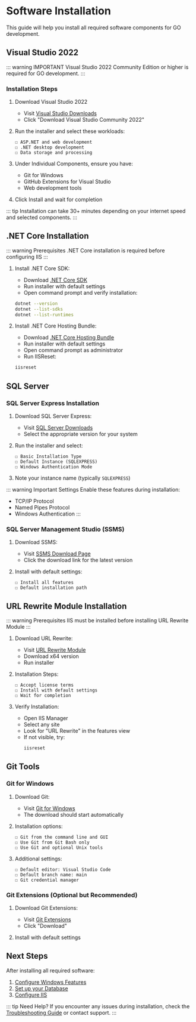 # Software Installation

This guide will help you install all required software components for GO development.

## Visual Studio 2022

::: warning IMPORTANT
Visual Studio 2022 Community Edition or higher is required for GO development.
:::

### Installation Steps

1. Download Visual Studio 2022
   - Visit [Visual Studio Downloads](https://visualstudio.microsoft.com/vs/community/)
   - Click "Download Visual Studio Community 2022"

2. Run the installer and select these workloads:
   ```
   ☐ ASP.NET and web development
   ☐ .NET desktop development
   ☐ Data storage and processing
   ```

3. Under Individual Components, ensure you have:
   - Git for Windows
   - GitHub Extensions for Visual Studio
   - Web development tools

4. Click Install and wait for completion

::: tip
Installation can take 30+ minutes depending on your internet speed and selected components.
:::

## .NET Core Installation

::: warning Prerequisites
.NET Core installation is required before configuring IIS
:::

1. Install .NET Core SDK:
   - Download [.NET Core SDK](https://dotnet.microsoft.com/download)
   - Run installer with default settings
   - Open command prompt and verify installation:
   ```bash
   dotnet --version
   dotnet --list-sdks
   dotnet --list-runtimes
   ```

2. Install .NET Core Hosting Bundle:
   - Download [.NET Core Hosting Bundle](https://dotnet.microsoft.com/download/dotnet/6.0)
   - Run installer with default settings
   - Open command prompt as administrator
   - Run IISReset:
   ```bash
   iisreset
   ```

## SQL Server

### SQL Server Express Installation

1. Download SQL Server Express:
   - Visit [SQL Server Downloads](https://www.microsoft.com/en-us/Download/details.aspx?id=101064)
   - Select the appropriate version for your system

2. Run the installer and select:
   ```
   ☐ Basic Installation Type
   ☐ Default Instance (SQLEXPRESS)
   ☐ Windows Authentication Mode
   ```

3. Note your instance name (typically `SQLEXPRESS`)

::: warning Important Settings
Enable these features during installation:
- TCP/IP Protocol
- Named Pipes Protocol
- Windows Authentication
:::

### SQL Server Management Studio (SSMS)

1. Download SSMS:
   - Visit [SSMS Download Page](https://learn.microsoft.com/en-us/sql/ssms/download-sql-server-management-studio-ssms)
   - Click the download link for the latest version

2. Install with default settings:
   ```
   ☐ Install all features
   ☐ Default installation path
   ```

## URL Rewrite Module Installation

::: warning Prerequisites
IIS must be installed before installing URL Rewrite Module
:::

1. Download URL Rewrite:
   - Visit [URL Rewrite Module](https://www.iis.net/downloads/microsoft/url-rewrite)
   - Download x64 version
   - Run installer

2. Installation Steps:
   ```
   ☐ Accept license terms
   ☐ Install with default settings
   ☐ Wait for completion
   ```

3. Verify Installation:
   - Open IIS Manager
   - Select any site
   - Look for "URL Rewrite" in the features view
   - If not visible, try:
     ```bash
     iisreset
     ```

## Git Tools

### Git for Windows

1. Download Git:
   - Visit [Git for Windows](https://git-scm.com/download/win)
   - The download should start automatically

2. Installation options:
   ```
   ☐ Git from the command line and GUI
   ☐ Use Git from Git Bash only
   ☐ Use Git and optional Unix tools
   ```

3. Additional settings:
   ```
   ☐ Default editor: Visual Studio Code
   ☐ Default branch name: main
   ☐ Git credential manager
   ```

### Git Extensions (Optional but Recommended)

1. Download Git Extensions:
   - Visit [Git Extensions](https://gitextensions.github.io/)
   - Click "Download"

2. Install with default settings


## Next Steps

After installing all required software:

1. [Configure Windows Features](./windows.md)
2. [Set up your Database](./database.md)
3. [Configure IIS](./iis.md)

::: tip Need Help?
If you encounter any issues during installation, check the [Troubleshooting Guide](../troubleshooting/common-issues.md) or contact support.
:::
